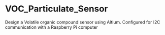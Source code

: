 # VOC_Particulate_Sensor
Design a Volatile organic compound sensor using Altium. Configured for I2C communication with a Raspberry Pi computer
